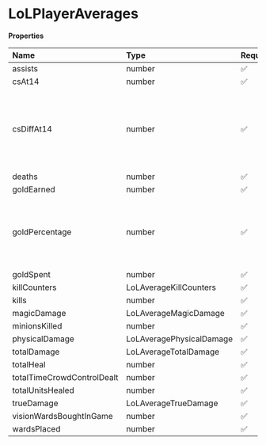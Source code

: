 # LoLPlayerAverages

**Properties**

| Name                       | Type                     | Required | Description                                                                     |
| :------------------------- | :----------------------- | :------- | :------------------------------------------------------------------------------ |
| assists                    | number                   | ✅       |                                                                                 |
| csAt14                     | number                   | ✅       |                                                                                 |
| csDiffAt14                 | number                   | ✅       | Player CS difference compared to their lane opponent at the 14th minute in-game |
| deaths                     | number                   | ✅       |                                                                                 |
| goldEarned                 | number                   | ✅       |                                                                                 |
| goldPercentage             | number                   | ✅       | Percentage of gold the player had compared to the total gold of the team        |
| goldSpent                  | number                   | ✅       |                                                                                 |
| killCounters               | LoLAverageKillCounters   | ✅       |                                                                                 |
| kills                      | number                   | ✅       |                                                                                 |
| magicDamage                | LoLAverageMagicDamage    | ✅       |                                                                                 |
| minionsKilled              | number                   | ✅       |                                                                                 |
| physicalDamage             | LoLAveragePhysicalDamage | ✅       |                                                                                 |
| totalDamage                | LoLAverageTotalDamage    | ✅       |                                                                                 |
| totalHeal                  | number                   | ✅       |                                                                                 |
| totalTimeCrowdControlDealt | number                   | ✅       |                                                                                 |
| totalUnitsHealed           | number                   | ✅       |                                                                                 |
| trueDamage                 | LoLAverageTrueDamage     | ✅       |                                                                                 |
| visionWardsBoughtInGame    | number                   | ✅       |                                                                                 |
| wardsPlaced                | number                   | ✅       |                                                                                 |
